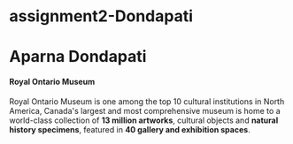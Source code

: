 # assignment2-Dondapati
# Aparna Dondapati
#### Royal Ontario Museum

Royal Ontario Museum is one among the top 10 cultural institutions in North America, Canada's largest and most comprehensive museum is home to a world-class collection of **13 million artworks**, cultural objects and **natural history specimens**, featured in **40 gallery and exhibition spaces**.